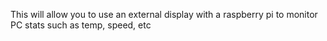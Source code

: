 This will allow you to use an external display with a raspberry pi to monitor PC stats such as temp, speed, etc
